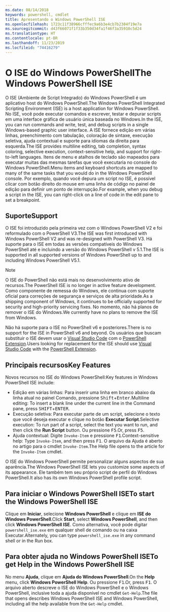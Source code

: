 ```yaml
---
ms.date: 08/14/2018
keywords: powershell, cmdlet
title: Apresentando o Windows PowerShell ISE
ms.openlocfilehash: 1723c11f38966cfffec9a6b3e4cb7b2304f19e7a
ms.sourcegitcommit: d43f66071f1f33b350d34fa1f46f3a35910c5d24
ms.translationtype: HT
ms.contentlocale: pt-BR
ms.lasthandoff: 11/23/2019
ms.locfileid: "74416279"
---
```

# <a name="the-windows-powershell-ise"></a><span data-ttu-id="b79ea-103">O ISE do Windows PowerShell</span><span class="sxs-lookup"><span data-stu-id="b79ea-103">The Windows PowerShell ISE</span></span>

<span data-ttu-id="b79ea-104">O ISE (Ambiente de Script Integrado) do Windows PowerShell é um aplicativo host do Windows PowerShell.</span><span class="sxs-lookup"><span data-stu-id="b79ea-104">The Windows PowerShell Integrated Scripting Environment (ISE) is a host application for Windows PowerShell.</span></span> <span data-ttu-id="b79ea-105">No ISE, você pode executar comandos e escrever, testar e depurar scripts em uma interface gráfica de usuário única baseada no Windows.</span><span class="sxs-lookup"><span data-stu-id="b79ea-105">In the ISE, you can run commands and write, test, and debug scripts in a single Windows-based graphic user interface.</span></span> <span data-ttu-id="b79ea-106">A ISE fornece edição em várias linhas, preenchimento com tabulação, coloração de sintaxe, execução seletiva, ajuda contextual e suporte para idiomas da direita para esquerda.</span><span class="sxs-lookup"><span data-stu-id="b79ea-106">The ISE provides multiline editing, tab completion, syntax coloring, selective execution, context-sensitive help, and support for right-to-left languages.</span></span> <span data-ttu-id="b79ea-107">Itens de menu e atalhos de teclado são mapeados para executar muitas das mesmas tarefas que você executaria no console do Windows PowerShell.</span><span class="sxs-lookup"><span data-stu-id="b79ea-107">Menu items and keyboard shortcuts are mapped to many of the same tasks that you would do in the Windows PowerShell console.</span></span> <span data-ttu-id="b79ea-108">Por exemplo, quando você depura um script no ISE, é possível clicar com botão direito do mouse em uma linha de código no painel de edição para definir um ponto de interrupção.</span><span class="sxs-lookup"><span data-stu-id="b79ea-108">For example, when you debug a script in the ISE, you can right-click on a line of code in the edit pane to set a breakpoint.</span></span>

## <a name="support"></a><span data-ttu-id="b79ea-109">Suporte</span><span class="sxs-lookup"><span data-stu-id="b79ea-109">Support</span></span>

<span data-ttu-id="b79ea-110">O ISE foi introduzido pela primeira vez com o Windows PowerShell V2 e foi reformulado com o PowerShell V3.</span><span class="sxs-lookup"><span data-stu-id="b79ea-110">The ISE was first introduced with Windows PowerShell V2 and was re-designed with PowerShell V3.</span></span> <span data-ttu-id="b79ea-111">Há suporte para o ISE em todas as versões compatíveis do Windows PowerShell até e incluindo a versão do Windows PowerShell v 5.1.</span><span class="sxs-lookup"><span data-stu-id="b79ea-111">The ISE is supported in all supported versions of Windows PowerShell up to and including Windows PowerShell V5.1.</span></span>

> [!NOTE]
> <span data-ttu-id="b79ea-112">O ISE do PowerShell não está mais no desenvolvimento ativo de recursos.</span><span class="sxs-lookup"><span data-stu-id="b79ea-112">The PowerShell ISE is no longer in active feature development.</span></span> <span data-ttu-id="b79ea-113">Como componente de remessa do Windows, ele continua com suporte oficial para correções de segurança e serviços de alta prioridade.</span><span class="sxs-lookup"><span data-stu-id="b79ea-113">As a shipping component of Windows, it continues to be officially supported for security and high-priority servicing fixes.</span></span>
> <span data-ttu-id="b79ea-114">No momento, não há planos de remover o ISE do Windows.</span><span class="sxs-lookup"><span data-stu-id="b79ea-114">We currently have no plans to remove the ISE from Windows.</span></span>
>
> <span data-ttu-id="b79ea-115">Não há suporte para o ISE no PowerShell v6 e posteriores.</span><span class="sxs-lookup"><span data-stu-id="b79ea-115">There is no support for the ISE in PowerShell v6 and beyond.</span></span> <span data-ttu-id="b79ea-116">Os usuários que buscam substituir o ISE devem usar o [Visual Studio Code](https://code.visualstudio.com/) com o [PowerShell Extension](https://marketplace.visualstudio.com/items?itemName=ms-vscode.PowerShell).</span><span class="sxs-lookup"><span data-stu-id="b79ea-116">Users looking for replacement for the ISE should use [Visual Studio Code](https://code.visualstudio.com/) with the [PowerShell Extension](https://marketplace.visualstudio.com/items?itemName=ms-vscode.PowerShell).</span></span>

## <a name="key-features"></a><span data-ttu-id="b79ea-117">Principais recursos</span><span class="sxs-lookup"><span data-stu-id="b79ea-117">Key Features</span></span>

<span data-ttu-id="b79ea-118">Novos recursos no ISE do Windows PowerShell:</span><span class="sxs-lookup"><span data-stu-id="b79ea-118">Key features in Windows PowerShell ISE include:</span></span>

- <span data-ttu-id="b79ea-119">Edição em várias linhas: Para inserir uma linha em branco abaixo da linha atual no painel Comando, pressione <kbd>Shift</kbd>+<kbd>Enter</kbd>.</span><span class="sxs-lookup"><span data-stu-id="b79ea-119">Multiline editing: To insert a blank line under the current line in the Command pane, press <kbd>SHIFT</kbd>+<kbd>ENTER</kbd>.</span></span>
- <span data-ttu-id="b79ea-120">Execução seletiva: Para executar parte de um script, selecione o texto que você deseja executar e clique no botão **Executar Script**.</span><span class="sxs-lookup"><span data-stu-id="b79ea-120">Selective execution: To run part of a script, select the text you want to run, and then click the **Run Script** button.</span></span> <span data-ttu-id="b79ea-121">Ou pressione <kbd>F5</kbd>.</span><span class="sxs-lookup"><span data-stu-id="b79ea-121">Or, press <kbd>F5</kbd>.</span></span>
- <span data-ttu-id="b79ea-122">Ajuda contextual: Digite `Invoke-Item` e pressione <kbd>F1</kbd>.</span><span class="sxs-lookup"><span data-stu-id="b79ea-122">Context-sensitive help: Type `Invoke-Item`, and then press <kbd>F1</kbd>.</span></span> <span data-ttu-id="b79ea-123">O arquivo da Ajuda é aberto no artigo para o cmdlet `Invoke-Item`.</span><span class="sxs-lookup"><span data-stu-id="b79ea-123">The Help file opens to the article for the `Invoke-Item` cmdlet.</span></span>

<span data-ttu-id="b79ea-124">O ISE do Windows PowerShell permite personalizar alguns aspectos de sua aparência.</span><span class="sxs-lookup"><span data-stu-id="b79ea-124">The Windows PowerShell ISE lets you customize some aspects of its appearance.</span></span> <span data-ttu-id="b79ea-125">Ele também tem seu próprio script de perfil do Windows PowerShell.</span><span class="sxs-lookup"><span data-stu-id="b79ea-125">It also has its own Windows PowerShell profile script.</span></span>

## <a name="to-start-the-windows-powershell-ise"></a><span data-ttu-id="b79ea-126">Para iniciar o Windows PowerShell ISE</span><span class="sxs-lookup"><span data-stu-id="b79ea-126">To start the Windows PowerShell ISE</span></span>

<span data-ttu-id="b79ea-127">Clique em **Iniciar**, selecione **Windows PowerShell** e clique em **ISE do Windows PowerShell**.</span><span class="sxs-lookup"><span data-stu-id="b79ea-127">Click **Start**, select **Windows PowerShell**, and then click **Windows PowerShell ISE**.</span></span>
<span data-ttu-id="b79ea-128">Como alternativa, você pode digitar `powershell_ise.exe` em qualquer shell de comando ou na caixa Executar.</span><span class="sxs-lookup"><span data-stu-id="b79ea-128">Alternately, you can type `powershell_ise.exe` in any command shell or in the Run box.</span></span>

## <a name="to-get-help-in-the-windows-powershell-ise"></a><span data-ttu-id="b79ea-129">Para obter ajuda no Windows PowerShell ISE</span><span class="sxs-lookup"><span data-stu-id="b79ea-129">To get Help in the Windows PowerShell ISE</span></span>

<span data-ttu-id="b79ea-130">No menu **Ajuda**, clique em **Ajuda do Windows PowerShell**.</span><span class="sxs-lookup"><span data-stu-id="b79ea-130">On the **Help** menu, click **Windows PowerShell Help**.</span></span> <span data-ttu-id="b79ea-131">Ou pressione <kbd>F1</kbd>.</span><span class="sxs-lookup"><span data-stu-id="b79ea-131">Or, press <kbd>F1</kbd>.</span></span> <span data-ttu-id="b79ea-132">O arquivo aberto descreve o ISE do Windows PowerShell e o Windows PowerShell, inclusive toda a ajuda disponível no cmdlet `Get-Help`.</span><span class="sxs-lookup"><span data-stu-id="b79ea-132">The file that opens describes Windows PowerShell ISE and Windows PowerShell, including all the help available from the `Get-Help` cmdlet.</span></span>
